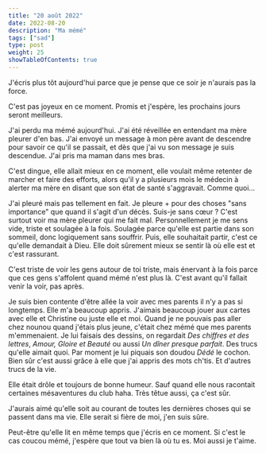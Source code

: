 ```yaml
---
title: "20 août 2022"
date: 2022-08-20
description: "Ma mémé"
tags: ["sad"]
type: post
weight: 25
showTableOfContents: true
---
```


J'écris plus tôt aujourd'hui parce que je pense que ce soir je n'aurais pas la force.

C'est pas joyeux en ce moment. Promis et j'espère, les prochains jours seront meilleurs.

J'ai perdu ma mémé aujourd'hui. J'ai été réveillée en entendant ma mère pleurer d'en bas. J'ai envoyé un message à mon père avant de descendre pour savoir ce qu'il se passait, et dès que j'ai vu son message je suis descendue. J'ai pris ma maman dans mes bras. 

C'est dingue, elle allait mieux en ce moment, elle voulait même retenter de marcher et faire des efforts, alors qu'il y a plusieurs mois le médecin à alerter ma mère en disant que son état de santé s'aggravait. Comme quoi...

J'ai pleuré mais pas tellement en fait. Je pleure + pour des choses "sans importance" que quand il s'agit d'un décès. Suis-je sans cœur ? C'est surtout voir ma mère pleurer qui me fait mal. Personnellement je me sens vide, triste et soulagée à la fois. Soulagée parce qu'elle est partie dans son sommeil, donc logiquement sans souffrir. Puis, elle souhaitait partir, c'est ce qu'elle demandait à Dieu. Elle doit sûrement mieux se sentir là où elle est et c'est rassurant.

C'est triste de voir les gens autour de toi triste, mais énervant à la fois parce que ces gens s'affolent quand mémé n'est plus là. C'est avant qu'il fallait venir la voir, pas après.

Je suis bien contente d'être allée la voir avec mes parents il n'y a pas si longtemps. Elle m'a beaucoup appris. J'aimais beaucoup jouer aux cartes avec elle et Christine ou juste elle et moi. Quand je ne pouvais pas aller chez nounou quand j'étais plus jeune, c'était chez mémé que mes parents m'emmenaient. Je lui faisais des dessins, on regardait *Des chiffres et des lettres*, *Amour, Gloire et Beauté* ou aussi *Un dîner presque parfait*. Des trucs qu'elle aimait quoi. Par moment je lui piquais son doudou *Dédé* le cochon. Bien sûr c'est aussi grâce à elle que j'ai appris des mots ch'tis. Et d'autres trucs de la vie.

Elle était drôle et toujours de bonne humeur. Sauf quand elle nous racontait certaines mésaventures du club haha. Très têtue aussi, ça c'est sûr. 

J'aurais aimé qu'elle soit au courant de toutes les dernières choses qui se passent dans ma vie. Elle serait si fière de moi, j'en suis sûre.

Peut-être qu'elle lit en même temps que j'écris en ce moment. Si c'est le cas coucou mémé, j'espère que tout va bien là où tu es. Moi aussi je t'aime.